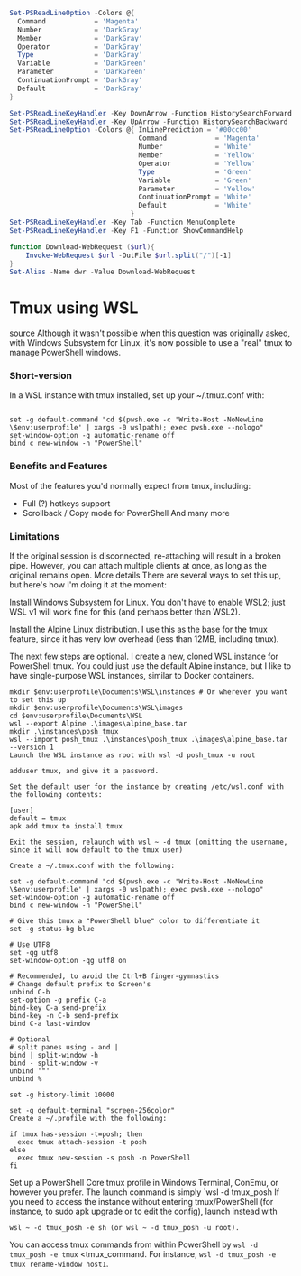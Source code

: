 
```powershell
Set-PSReadLineOption -Colors @{
  Command            = 'Magenta'
  Number             = 'DarkGray'
  Member             = 'DarkGray'
  Operator           = 'DarkGray'
  Type               = 'DarkGray'
  Variable           = 'DarkGreen'
  Parameter          = 'DarkGreen'
  ContinuationPrompt = 'DarkGray'
  Default            = 'DarkGray'
}

Set-PSReadLineKeyHandler -Key DownArrow -Function HistorySearchForward
Set-PSReadLineKeyHandler -Key UpArrow -Function HistorySearchBackward
Set-PSReadLineOption -Colors @{ InLinePrediction = '#00cc00'
                                Command            = 'Magenta'
                                Number             = 'White'
                                Member             = 'Yellow'
                                Operator           = 'Yellow'
                                Type               = 'Green'
                                Variable           = 'Green'
                                Parameter          = 'Yellow'
                                ContinuationPrompt = 'White'
                                Default            = 'White'
                              }
Set-PSReadLineKeyHandler -Key Tab -Function MenuComplete
Set-PSReadLineKeyHandler -Key F1 -Function ShowCommandHelp 

function Download-WebRequest ($url){
    Invoke-WebRequest $url -OutFile $url.split("/")[-1]
}
Set-Alias -Name dwr -Value Download-WebRequest
```

# Tmux using WSL
[source](https://superuser.com/questions/408874/tmux-screen-alternative-for-powershell)
Although it wasn't possible when this question was originally asked, with Windows Subsystem for Linux, it's now possible to use a "real" tmux to manage PowerShell windows.

### Short-version
In a WSL instance with tmux installed, set up your ~/.tmux.conf with:
```shell

set -g default-command "cd $(pwsh.exe -c 'Write-Host -NoNewLine \$env:userprofile' | xargs -0 wslpath); exec pwsh.exe --nologo"
set-window-option -g automatic-rename off
bind c new-window -n "PowerShell"
```

### Benefits and Features
Most of the features you'd normally expect from tmux, including:

- Full (?) hotkeys support
- Scrollback / Copy mode for PowerShell
And many more
### Limitations
If the original session is disconnected, re-attaching will result in a broken pipe. However, you can attach multiple clients at once, as long as the original remains open.
More details
There are several ways to set this up, but here's how I'm doing it at the moment:

Install Windows Subsystem for Linux. You don't have to enable WSL2; just WSL v1 will work fine for this (and perhaps better than WSL2).

Install the Alpine Linux distribution. I use this as the base for the tmux feature, since it has very low overhead (less than 12MB, including tmux).

The next few steps are optional. I create a new, cloned WSL instance for PowerShell tmux. You could just use the default Alpine instance, but I like to have single-purpose WSL instances, similar to Docker containers.

```shell
mkdir $env:userprofile\Documents\WSL\instances # Or wherever you want to set this up
mkdir $env:userprofile\Documents\WSL\images
cd $env:userprofile\Documents\WSL
wsl --export Alpine .\images\alpine_base.tar
mkdir .\instances\posh_tmux
wsl --import posh_tmux .\instances\posh_tmux .\images\alpine_base.tar --version 1 
Launch the WSL instance as root with wsl -d posh_tmux -u root

adduser tmux, and give it a password.

Set the default user for the instance by creating /etc/wsl.conf with the following contents:

[user]
default = tmux
apk add tmux to install tmux

Exit the session, relaunch with wsl ~ -d tmux (omitting the username, since it will now default to the tmux user)

Create a ~/.tmux.conf with the following:

set -g default-command "cd $(pwsh.exe -c 'Write-Host -NoNewLine \$env:userprofile' | xargs -0 wslpath); exec pwsh.exe --nologo"
set-window-option -g automatic-rename off
bind c new-window -n "PowerShell"

# Give this tmux a "PowerShell blue" color to differentiate it
set -g status-bg blue

# Use UTF8
set -qg utf8
set-window-option -qg utf8 on

# Recommended, to avoid the Ctrl+B finger-gymnastics
# Change default prefix to Screen's
unbind C-b
set-option -g prefix C-a
bind-key C-a send-prefix
bind-key -n C-b send-prefix
bind C-a last-window

# Optional
# split panes using - and |
bind | split-window -h
bind - split-window -v
unbind '"'
unbind %

set -g history-limit 10000

set -g default-terminal "screen-256color"
Create a ~/.profile with the following:

if tmux has-session -t=posh; then
  exec tmux attach-session -t posh
else
  exec tmux new-session -s posh -n PowerShell
fi
```
Set up a PowerShell Core tmux profile in Windows Terminal, ConEmu, or however you prefer. The launch command is simply `wsl -d tmux_posh
If you need to access the instance without entering tmux/PowerShell (for instance, to sudo apk upgrade or to edit the config), launch instead with 
```shell
wsl ~ -d tmux_posh -e sh (or wsl ~ -d tmux_posh -u root).
```


You can access tmux commands from within PowerShell by `wsl -d tmux_posh -e tmux` <tmux_command. For instance, `wsl -d tmux_posh -e tmux rename-window host1`. 
